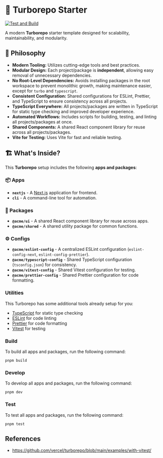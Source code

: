 # 🚀 Turborepo Starter

[![Test and Build](https://github.com/thaitype/turborepo-starter/actions/workflows/test-and-build.yml/badge.svg)](https://github.com/thaitype/turborepo-starter/actions/workflows/test-and-build.yml)

A modern **Turborepo** starter template designed for scalability, maintainability, and modularity.

## 📖 Philosophy

- **Modern Tooling:** Utilizes cutting-edge tools and best practices.
- **Modular Design:** Each project/package is **independent**, allowing easy removal of unnecessary dependencies.
- **No Root-Level Dependencies:** Avoids installing packages in the root workspace to prevent monolithic growth, making maintenance easier, except for `turbo` and `typescript`.
- **Consistent Configuration:** Shared configurations for ESLint, Prettier, and TypeScript to ensure consistency across all projects.
- **TypeScript Everywhere:** All projects/packages are written in TypeScript for static type checking and improved developer experience.
- **Automated Workflows:** Includes scripts for building, testing, and linting all projects/packages at once.
- **Shared Components:** A shared React component library for reuse across all projects/packages.
- **Vite for Testing:** Uses Vite for fast and reliable testing.

## 🏗️ What's Inside?

This **Turborepo** setup includes the following **apps and packages**:

### **📦 Apps**
- **`nextjs`** - A [Next.js](https://nextjs.org/) application for frontend.
- **`cli`** - A command-line tool for automation.

### **🔧 Packages**
- **`@acme/ui`** - A shared React component library for reuse across apps.
- **`@acme/shared`** - A shared utility package for common functions.

### **⚙️ Configs**
- **`@acme/eslint-config`** - A centralized ESLint configuration (`eslint-config-next`, `eslint-config-prettier`).
- **`@acme/typescript-config`** - Shared TypeScript configuration (`tsconfig.json`) for consistency.
- **`@acme/vitest-config`** - Shared Vitest configuration for testing.
- **`@acme/prettier-config`** - Shared Prettier configuration for code formatting.

### Utilities

This Turborepo has some additional tools already setup for you:

- [TypeScript](https://www.typescriptlang.org/) for static type checking
- [ESLint](https://eslint.org/) for code linting
- [Prettier](https://prettier.io) for code formatting
- [Vitest](https://vitest.dev/) for testing

### Build

To build all apps and packages, run the following command:

```
pnpm build
```

### Develop

To develop all apps and packages, run the following command:

```
pnpm dev
```

### Test

To test all apps and packages, run the following command:

```
pnpm test
```

## References
- https://github.com/vercel/turborepo/blob/main/examples/with-vitest/